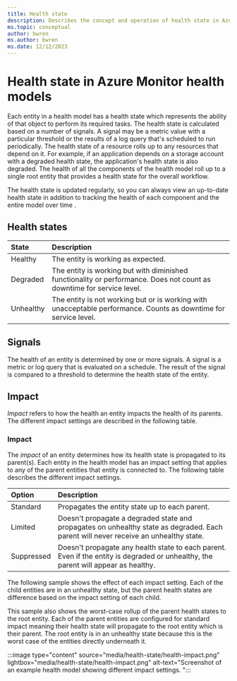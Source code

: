 ```yaml
---
title: Health state
description: Describes the concept and operation of health state in Azure Monitor health models.
ms.topic: conceptual
author: bwren
ms.author: bwren
ms.date: 12/12/2023
---
```


# Health state in Azure Monitor health models

Each entity in a health model has a health state which represents the ability of that object to perform its required tasks. The health state is calculated based on a number of signals. A signal may be a metric value with a particular threshold or the results of a log query that's scheduled to run periodically. The health state of a resource rolls up to any resources that depend on it. For example, if an application depends on a storage account with a degraded health state, the application's health state is also degraded. The health of all the components of the health model roll up to a single root entity that provides a health state for the overall workflow.

The health state is updated regularly, so you can always view an up-to-date health state in addition to tracking the health of each component and the entire model over time .

## Health states

| State | Description |
|:---|:---|
| Healthy | The entity is working as expected. |
| Degraded | The entity is working but with diminished functionality or performance. Does not count as downtime for service level. |
| Unhealthy | The entity is not working but or is working with unacceptable performance. Counts as downtime for service level. |

## Signals
The health of an entity is determined by one or more signals. A signal is a metric or log query that is evaluated on a schedule. The result of the signal is compared to a threshold to determine the health state of the entity.


## Impact
*Impact* refers to how the health an entity impacts the health of its parents. The different impact settings are described in the following table.

### Impact
The *impact* of an entity determines how its health state is propagated to its parent(s). Each entity in the health model has an impact setting that applies to any of the parent entities that entity is connected to. The following table describes the different impact settings.

| Option | Description |
|:-------|:------------|
| Standard | Propagates the entity state up to each parent. |
| Limited  | Doesn't propagate a degraded state and propagates on unhealthy state as degraded. Each parent will never receive an unhealthy state. |
| Suppressed | Doesn't propagate any health state to each parent. Even if the entity is degraded or unhealthy, the parent will appear as healthy. |

The following sample shows the effect of each impact setting. Each of the child entities are in an unhealthy state, but the parent health states are difference based on the impact setting of each child. 

This sample also shows the worst-case rollup of the parent health states to the root entity. Each of the parent entities are configured for standard impact meaning their health state will propagate to the root entity which is their parent.  The root entity is in an unhealthy state because this is the worst case of the entities directly underneath it. 

:::image type="content" source="media/health-state/health-impact.png" lightbox="media/health-state/health-impact.png" alt-text="Screenshot of an example health model showing different impact settings. ":::